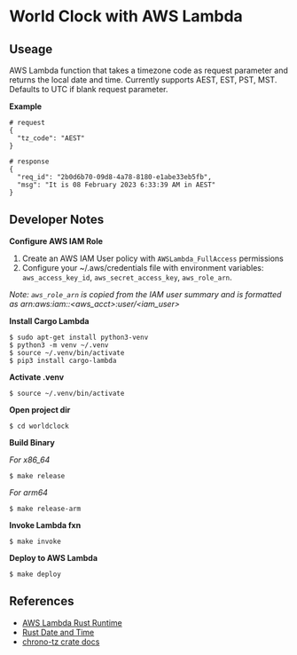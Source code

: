 # World Clock with AWS Lambda

## Useage

AWS Lambda function that takes a timezone code as request parameter and returns the local date and time. Currently supports AEST, EST, PST, MST. Defaults to UTC if blank request parameter.

**Example**

```
# request
{
  "tz_code": "AEST"
}

# response
{
  "req_id": "2b0d6b70-09d8-4a78-8180-e1abe33eb5fb",
  "msg": "It is 08 February 2023 6:33:39 AM in AEST"
}
```

## Developer Notes

**Configure AWS IAM Role**

1. Create an AWS IAM User policy with `AWSLambda_FullAccess` permissions
2. Configure your ~/.aws/credentials file with environment variables: `aws_access_key_id`, `aws_secret_access_key`, `aws_role_arn`. 

*Note: `aws_role_arn` is copied from the IAM user summary and is formatted as arn:aws:iam::<aws_acct>:user/<iam_user>*

**Install Cargo Lambda**

```
$ sudo apt-get install python3-venv
$ python3 -m venv ~/.venv
$ source ~/.venv/bin/activate
$ pip3 install cargo-lambda
```

**Activate .venv** 
```
$ source ~/.venv/bin/activate
```

**Open project dir**
```
$ cd worldclock
```

**Build Binary**

*For x86_64*

```
$ make release
```

*For arm64*

```
$ make release-arm
```

**Invoke Lambda fxn**
```
$ make invoke
```

**Deploy to AWS Lambda**
```
$ make deploy
```

## References

* [AWS Lambda Rust Runtime](https://github.com/awslabs/aws-lambda-rust-runtime)
* [Rust Date and Time](https://rust-lang-nursery.github.io/rust-cookbook/datetime.html)
* [chrono-tz crate docs](https://crates.io/crates/chrono-tz)